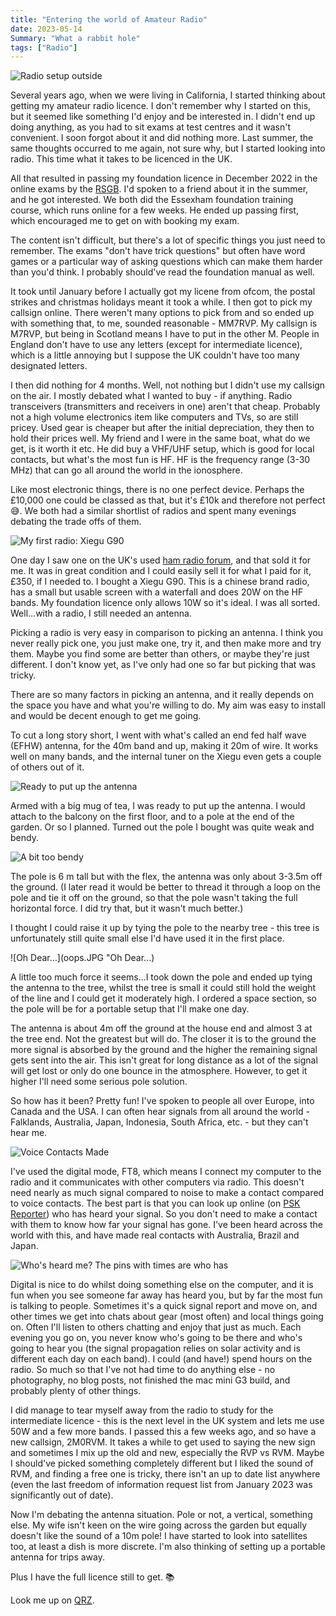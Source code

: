 ```yaml
---
title: "Entering the world of Amateur Radio"
date: 2023-05-14
Summary: "What a rabbit hole"
tags: ["Radio"]
---
```


![Radio setup outside](outside.JPEG "Radio Alfresco")

Several years ago, when we were living in California, I started thinking about getting my amateur radio licence. I don't remember why I started on this, but it seemed like something I'd enjoy and be interested in. I didn't end up doing anything, as you had to sit exams at test centres and it wasn't convenient. I soon forgot about it and did nothing more. Last summer, the same thoughts occurred to me again, not sure why, but I started looking into radio. This time what it takes to be licenced in the UK.

All that resulted in passing my foundation licence in December 2022 in the online exams by the [RSGB](https://rsgb.org/). I'd spoken to a friend about it in the summer, and he got interested. We both did the Essexham foundation training course, which runs online for a few weeks. He ended up passing first, which encouraged me to get on with booking my exam.

The content isn't difficult, but there's a lot of specific things you just need to remember. The exams "don't have trick questions" but often have word games or a particular way of asking questions which can make them harder than you'd think. I probably should've read the foundation manual as well.

It took until January before I actually got my licene from ofcom, the postal strikes and christmas holidays meant it took a while. I then got to pick my callsign online. There weren't many options to pick from and so ended up with something that, to me, sounded reasonable - MM7RVP. My callsign is M7RVP, but being in Scotland means I have to put in the other M. People in England don't have to use any letters (except for intermediate licence), which is a little annoying but I suppose the UK couldn't have too many designated letters.

I then did nothing for 4 months. Well, not nothing but I didn't use my callsign on the air. I mostly debated what I wanted to buy - if anything. Radio transceivers (transmitters and receivers in one) aren't that cheap. Probably not a high volume electronics item like computers and TVs, so are still pricey. Used gear is cheaper but after the initial depreciation, they then to hold their prices well. My friend and I were in the same boat, what do we get, is it worth it etc. He did buy a VHF/UHF setup, which is good for local contacts, but what's the most fun is HF. HF is the frequency range (3-30 MHz) that can go all around the world in the ionosphere.

Like most electronic things, there is no one perfect device. Perhaps the £10,000 one could be classed as that, but it's £10k and therefore not perfect 😅. We both had a similar shortlist of radios and spent many evenings debating the trade offs of them.

![My first radio: Xiegu G90](G90.jpg "My first radio: Xiegu G90")

One day I saw one on the UK's used [ham radio forum](https://www.hamradiodeals.co.uk/), and that sold it for me. It was in great condition and I could easily sell it for what I paid for it, £350, if I needed to. I bought a Xiegu G90. This is a chinese brand radio, has a small but usable screen with a waterfall and does 20W on the HF bands. My foundation licence only allows 10W so it's ideal. I was all sorted. Well...with a radio, I still needed an antenna.

Picking a radio is very easy in comparison to picking an antenna. I think you never really pick one, you just make one, try it, and then make more and try them. Maybe you find some are better than others, or maybe they're just different. I don't know yet, as I've only had one so far but picking that was tricky.

There are so many factors in picking an antenna, and it really depends on the space you have and what you're willing to do. My aim was easy to install and would be decent enough to get me going.

To cut a long story short, I went with what's called an end fed half wave (EFHW) antenna, for the 40m band and up, making it 20m of wire. It works well on many bands, and the internal tuner on the Xiegu even gets a couple of others out of it.

![Ready to put up the antenna](parts-thumb.JPEG "Ready to put up the antenna")

Armed with a big mug of tea, I was ready to put up the antenna. I would attach to the balcony on the first floor, and to a pole at the end of the garden. Or so I planned. Turned out the pole I bought was quite weak and bendy.

![A bit too bendy](bendy.JPEG "A bit too bendy")

The pole is 6 m tall but with the flex, the antenna was only about 3-3.5m off the ground. (I later read it would be better to thread it through a loop on the pole and tie it off on the ground, so that the pole wasn't taking the full horizontal force. I did try that, but it wasn't much better.)

I thought I could raise it up by tying the pole to the nearby tree - this tree is unfortunately still quite small else I'd have used it in the first place.

![Oh Dear...](oops.JPG "Oh Dear...)

A little too much force it seems...I took down the pole and ended up tying the antenna to the tree, whilst the tree is small it could still hold the weight of the line and I could get it moderately high. I ordered a space section, so the pole will be for a portable setup that I'll make one day.

The antenna is about 4m off the ground at the house end and almost 3 at the tree end. Not the greatest but will do. The closer it is to the ground the more signal is absorbed by the ground and the higher the remaining signal gets sent into the air. This isn't great for long distance as a lot of the signal will get lost or only do one bounce in the atmosphere. However, to get it higher I'll need some serious pole solution.

So how has it been? Pretty fun! I've spoken to people all over Europe, into Canada and the USA. I can often hear signals from all around the world - Falklands, Australia, Japan, Indonesia, South Africa, etc. - but they can't hear me.

![Voice Contacts Made](qsos.png "Voice Contacts Made")

I've used the digital mode, FT8, which means I connect my computer to the radio and it communicates with other computers via radio. This doesn't need nearly as much signal compared to noise to make a contact compared to voice contacts. The best part is that you can look up online (on [PSK Reporter](https://pskreporter.info/)) who has heard your signal. So you don't need to make a contact with them to know how far your signal has gone. I've been heard across the world with this, and have made real contacts with Australia, Brazil and Japan.

![Who's heard me? The pins with times are who has](psk.jpg "Who's heard me? The pins with times are who has")

Digital is nice to do whilst doing something else on the computer, and it is fun when you see someone far away has heard you, but by far the most fun is talking to people. Sometimes it's a quick signal report and move on, and other times we get into chats about gear (most often) and local things going on. Often I'll listen to others chatting and enjoy that just as much. Each evening you go on, you never know who's going to be there and who's going to hear you (the signal propagation relies on solar activity and is different each day on each band). I could (and have!) spend hours on the radio. So much so that I've not had time to do anything else - no photography, no blog posts, not finished the mac mini G3 build, and probably plenty of other things.

I did manage to tear myself away from the radio to study for the intermediate licence - this is the next level in the UK system and lets me use 50W and a few more bands. I passed this a few weeks ago, and so have a new callsign, 2M0RVM. It takes a while to get used to saying the new sign and sometimes I mix up the old and new, especially the RVP vs RVM. Maybe I should've picked something completely different but I liked the sound of RVM, and finding a free one is tricky, there isn't an up to date list anywhere (even the last freedom of information request list from January 2023 was significantly out of date).

Now I'm debating the antenna situation. Pole or not, a vertical, something else. My wife isn't keen on the wire going across the garden but equally doesn't like the sound of a 10m pole! I have started to look into satellites too, at least a dish is more discrete. I'm also thinking of setting up a portable antenna for trips away.

Plus I have the full licence still to get. 📚

Look me up on [QRZ](https://www.qrz.com/db/2M0RVM).
